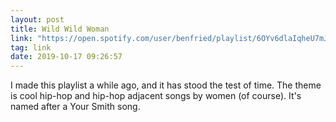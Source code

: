 ```yaml
---
layout: post
title: Wild Wild Woman
link: "https://open.spotify.com/user/benfried/playlist/6OYv6dlaIqheU7mJfKaWhN?si=6b9REJxqTserRFzBkJmQdw"
tag: link
date: 2019-10-17 09:26:57
---
```

I made this playlist a while ago, and it has stood the test of time. The theme is cool hip-hop and hip-hop adjacent songs by women (of course). It's named after a Your Smith song. 